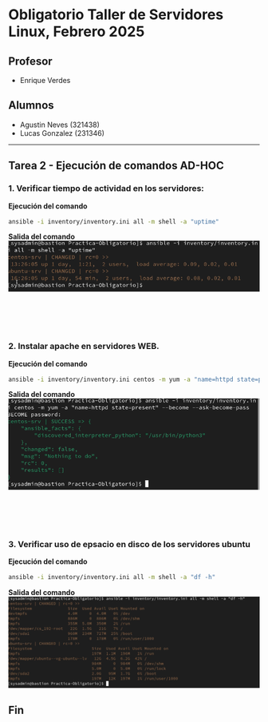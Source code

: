 #  Obligatorio Taller de Servidores Linux, Febrero 2025

## Profesor

- Enrique Verdes

## Alumnos

- Agustin Neves (321438)
- Lucas Gonzalez (231346)

***

## Tarea 2 - Ejecución de comandos AD-HOC

### 1. Verificar tiempo de actividad en los servidores:

**Ejecución del comando**  
```bash
ansible -i inventory/inventory.ini all -m shell -a "uptime"
```
**Salida del comando**  
![Salida T2E1](/images/Tarea2/Salida%20tarea%202%20ejercicio%201.png)

# &nbsp;

### 2. Instalar apache en servidores WEB.

**Ejecución del comando**
```bash
ansible -i inventory/inventory.ini centos -m yum -a "name=httpd state=present" --become --ask-become-pass
```
**Salida del comando**  
![Salida T2E1](/images/Tarea2/salida%20tarea%202%20ejercicio%202.png)

# &nbsp;

### 3. Verificar uso de epsacio en disco de los servidores ubuntu

**Ejecución del comando**
```bash
ansible -i inventory/inventory.ini all -m shell -a "df -h"
```
**Salida del comando**  
![Salida T2E1](/images/Tarea2/salida%20tarea%202%20ejercicio%203.png)

## Fin



